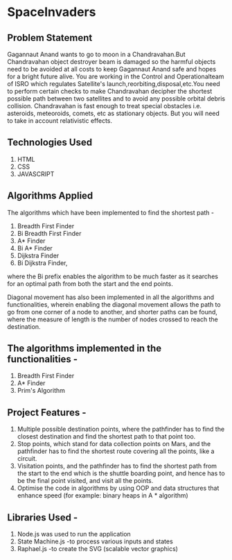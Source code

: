 # SpaceInvaders
Problem Statement
----------------------
Gagannaut Anand wants to go to moon in a Chandravahan.But Chandravahan object destroyer beam is damaged so the harmful objects need to be avoided at all costs to keep Gagannaut Anand safe and hopes for a bright future alive. You are working in the Control and Operationalteam of ISRO which regulates Satellite's launch,reorbiting,disposal,etc.You need to perform certain checks to make Chandravahan decipher the shortest possible path between two satellites and to avoid any possible orbital debris collision. Chandravahan is fast enough to treat special obstacles i.e. asteroids, meteoroids, comets, etc as stationary objects. But you will need to take in account relativistic effects.

Technologies Used
----------------------
1. HTML
2. CSS
3. JAVASCRIPT

Algorithms Applied
------------------
The algorithms which have been implemented to find the shortest path -
1. Breadth First Finder
2. Bi Breadth First Finder
3. A* Finder
4. Bi A* Finder
5. Dijkstra Finder
6. Bi Dijkstra Finder,

where the Bi prefix enables the algorithm to be much faster as it searches for an optimal path from both the start and the end points.

Diagonal movement has also been implemented in all the algorithms and functionalities, wherein enabling the diagonal movement allows the path to go from one corner of a node to another, and shorter paths can be found, where the measure of length is the number of nodes crossed to reach the destination.

The algorithms implemented in the functionalities -
----------------------------------------------------
1. Breadth First Finder
2. A* Finder
3. Prim's Algorithm

Project Features -
--------------------------
1. Multiple possible destination points, where the pathfinder has to find the closest destination and find the shortest path to that point too.
2. Stop points, which stand for data collection points on Mars, and the pathfinder has to find the shortest route covering all the points, like a circuit.
3. Visitation points, and the pathfinder has to find the shortest path from the start to the end which is the shuttle boarding point, and hence has to be the final point visited, and visit all the points.
4. Optimise the code in algorithms by using OOP and data structures that enhance speed (for example: binary heaps in A * algorithm)

Libraries Used -
--------------------
1. Node.js was used to run the application
2. State Machine.js -to process various inputs and states
3. Raphael.js -to create the SVG (scalable vector graphics)
